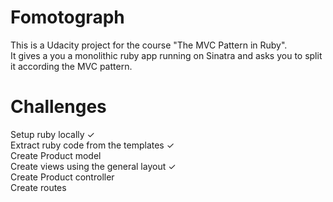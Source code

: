 # Fomotograph

This is a Udacity project for the course "The MVC Pattern in Ruby".  
It gives a you a monolithic ruby app running on Sinatra and asks you to split it according the MVC pattern.

# Challenges

Setup ruby locally &check;  
Extract ruby code from the templates &check;  
Create Product model  
Create views using the general layout &check;  
Create Product controller  
Create routes  